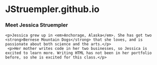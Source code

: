 # JStruempler.github.io

<!DOCTYPE html>
<html lang="en">
  <meta charset="UTF-8">
  <title>Jessica Struempler</title>
  <body>
    <h3>Meet Jessica Struempler</h3>
       
    <p>Jessica grew up in <em>Anchorage, Alaska</em>. She has got two <strong>Bernese Mountain Dogs</strong> that she loves, and is passionate about both science and the arts.</p> 
     <p>Her mother writes code in her two businesses, so Jessica is excited to learn more. Writing HTML has not been in her portfolio before, so she is excited for this class.</p>
  </body>
</html>
